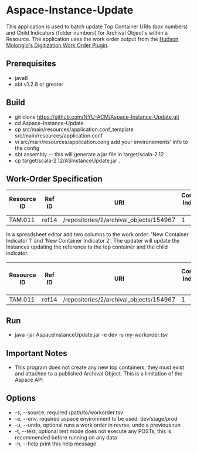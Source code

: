 # Aspace-Instance-Update
This application is used to batch update Top Container URIs (box numbers) and Child Indicators (folder numbers) for Archival Object's within a Resource. The application uses the work order output from the [Hudson Molonglo's Digitization Work Order Plugin](https://github.com/hudmol/digitization_work_order).

Prerequisites
-------------
* java8
* sbt v1.2.8 or greater


Build
------------------
* git clone https://github.com/NYU-ACM/Aspace-Instance-Update.git
* cd Aspace-Instance-Update
* cp src/main/resources/application.conf_template src/main/resources/application.conf
* vi src/main/resources/application.cong add your environements' info to the config
* sbt assembly -- this will generate a jar file in target/scala-2.12
* cp target/scala-2.12/ASInstanceUpdate.jar .

Work-Order Specification
------------------------
| Resource ID	| Ref ID	| URI	| Container Indicator 1	| Container Indicator 2	| Container Indicator 3	| Title	| Component ID |
| ---	| ---	| ---| ---	| --- | --- | ---	| --- |
| TAM.011	| ref14	| /repositories/2/archival_objects/154967	| 1 | 	1 |  | Correspondence	| |

In a spreadsheet editor add two columns to the work order: 'New Container Indicator 1' and 'New Container Indicator 2'. The updater will update the Instances updating the reference to the top container and the child indicator. 

| Resource ID	| Ref ID	| URI	| Container Indicator 1	| Container Indicator 2	| Container Indicator 3	| Title	| Component ID | New Container Indicator 1	| New Container Indicator 2 |
| ---	| ---	| ---| ---	| --- | --- | ---	| --- | ---	| --- |
| TAM.011	| ref14	| /repositories/2/archival_objects/154967	| 1 | 	1 |  | Correspondence	| | 2 | 1 |

Run
---
* java -jar AspaceInstanceUpdate.jar -e dev -s my-workorder.tsv

Important Notes
---------------
* This program does not create any new top containers, they must exist and attached to a published Archival Object. This is a limitation of the Aspace API

Options
-------
* -s, --source, required	/path/to/workorder.tsv
* -e, --env, required		aspace environment to be used: dev/stage/prod
* -u, --undo, optional	runs a work order in revrse, undo a previous run
* -t, --test, optional	test mode does not execute any POSTs, this is recommended before running on any data
* -h, --help	print this help message
